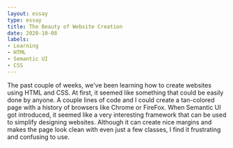 ```yaml
---
layout: essay
type: essay
title: The Beauty of Website Creation
date: 2020-10-08
labels:
- Learning
- HTML
- Semantic UI
- CSS
---
```


The past couple of weeks, we've been learning how to create websites using HTML and CSS. At first, it seemed like something that could be easily done by anyone. A couple lines of code and I could create a tan-colored page with a history of browsers like Chrome or FireFox. When Semantic UI got introduced, it seemed like a very interesting framework that can be used to simplify designing websites. Although it can create nice margins and makes the page look clean with even just a few classes, I find it frustrating and confusing to use.
